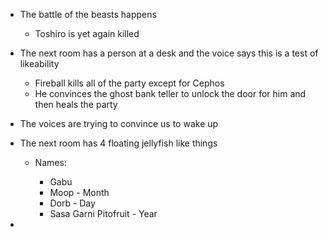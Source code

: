- The battle of the beasts happens
    
    - Toshiro is yet again killed
- The next room has a person at a desk and the voice says this is a test of likeability
    
    - Fireball kills all of the party except for Cephos
    - He convinces the ghost bank teller to unlock the door for him and then heals the party
- The voices are trying to convince us to wake up
- The next room has 4 floating jellyfish like things
    
    - Names:
        
        - Gabu
        - Moop - Month
        - Dorb - Day
        - Sasa Garni Pitofruit - Year
-